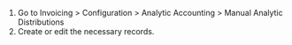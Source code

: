 1.  Go to Invoicing \> Configuration \> Analytic Accounting \> Manual
    Analytic Distributions
2.  Create or edit the necessary records.
